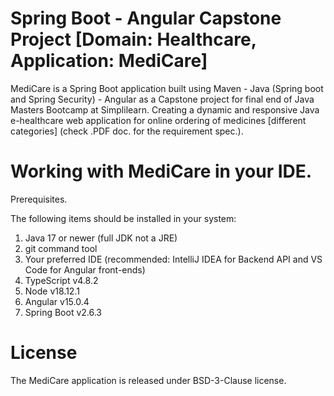 # Spring Boot - Angular Capstone Project [Domain: Healthcare, Application: MediCare]

MediCare is a Spring Boot application built using Maven - Java (Spring boot and Spring Security) - Angular as a Capstone project for final end of Java Masters Bootcamp at Simplilearn.
Creating a dynamic and responsive Java e-healthcare web application for online ordering of medicines [different categories]
(check .PDF doc. for the requirement spec.).

# Working with MediCare in your IDE.

Prerequisites.

The following items should be installed in your system:

1. Java 17 or newer (full JDK not a JRE)
2. git command tool
3. Your preferred IDE (recommended: IntelliJ IDEA for Backend API and VS Code for Angular front-ends)
4. TypeScript v4.8.2
5. Node v18.12.1
6. Angular v15.0.4
7. Spring Boot v2.6.3


# License

The MediCare application is released under BSD-3-Clause license.




